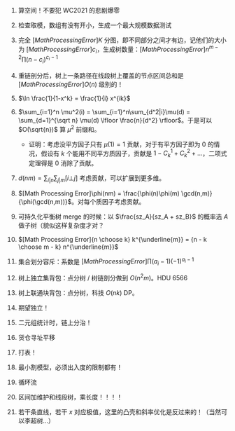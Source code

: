 1. 算空间！不要犯 WC2021 的悲剧爆零
2. 检查取模，数组有没有开小，生成一个最大规模数据测试
3. 完全 $[Math Processing Error]K$ 分图，即不同部分之间才有边，记他们的大小为 $[Math Processing Error]c_i$，生成树数量：$[Math Processing Error]n^{m-2} \prod (n-c_i)^{c_i-1}$
4. 重链剖分后，树上一条路径在线段树上覆盖的节点区间总和是 $[Math Processing Error]O(n)$ 级别的！
5. $\ln \frac{1}{1-x^k} =  \frac{1}{i} x^{ik}$
6. $\sum_{i=1}^n \mu^2(i) = \sum_{i=1}^n\sum_{d^2|i}\mu(d) = \sum_{d=1}^{\sqrt n} \mu(d) \lfloor \frac{n}{d^2} \rfloor$。于是可以 $O(\sqrt{n})$ 算 $\mu^2$ 前缀和。
   * 证明：考虑没平方因子只有 $\mu(1) = 1$ 贡献，对于有平方因子即为 $0$ 的情况，假设有 $k$ 个能用不同平方质因子，贡献是 $1 - C_k^1 + C_k^2 + \ldots$，二项式定理得是 $0$ 消除了贡献。 
7. $d(nm) = \sum_{i|n} \sum_{j|m} [i ⊥ j]$ 考虑贡献，可以扩展到更多维。
8. $[Math Processing Error]\phi(nm) = \frac{\phi(n)\phi(m) \gcd(n,m)}{\phi(\gcd(n,m))}$。对每个质因子考虑贡献。
9. 可持久化平衡树 merge 的时候：以 $\frac{sz_A}{sz_A + sz_B}$ 的概率选 $A$ 做子树（貌似这样复杂度才对？
10. $[Math Processing Error]{n \choose k} k^{\underline{m}} = {n - k \choose m - k} n^{\underline{m}}$
11. 集合划分容斥：系数是 $[Math Processing Error]\prod (a_i-1)(-1)^{a_i-1}$
12. 树上独立集背包：点分树 / 树链剖分做到 $O(n^2m)$。HDU 6566
13. 树上联通块背包：点分树，科技 $O(nk)$ DP。
14. 期望独立！
15. 二元组统计时，链上分治！
16. 货仓寻址平移
17. 打表！
18. 最小割模型，必须出入度的限制都有！
19. 循环流
20. 区间加维护和线段树，乘长度！！！！

21. 若干条直线，若干 $x$ 对应极值，这里的凸壳和斜率优化是反过来的！（当然可以李超树...）
